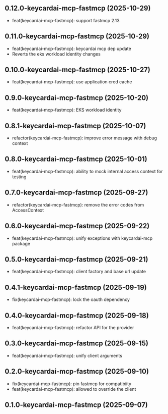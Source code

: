 ## 0.12.0-keycardai-mcp-fastmcp (2025-10-29)


- feat(keycardai-mcp-fastmcp): support fastmcp 2.13

## 0.11.0-keycardai-mcp-fastmcp (2025-10-29)


- feat(keycardai-mcp-fastmcp): keycardai mcp dep update
- Reverts the eks workload identity changes

## 0.10.0-keycardai-mcp-fastmcp (2025-10-27)


- feat(keycardai-mcp-fastmcp): use application cred cache

## 0.9.0-keycardai-mcp-fastmcp (2025-10-20)


- feat(keycardai-mcp-fastmcp): EKS workload identity

## 0.8.1-keycardai-mcp-fastmcp (2025-10-07)


- refactor(keycardai-mcp-fastmcp): improve error message with debug context

## 0.8.0-keycardai-mcp-fastmcp (2025-10-01)


- feat(keycardai-mcp-fastmcp): ability to mock internal access context for testing

## 0.7.0-keycardai-mcp-fastmcp (2025-09-27)


- refactor(keycardai-mcp-fastmcp): remove the error codes from AccessContext

## 0.6.0-keycardai-mcp-fastmcp (2025-09-22)


- feat(keycardai-mcp-fastmcp): unify exceptions with keycardai-mcp package

## 0.5.0-keycardai-mcp-fastmcp (2025-09-21)


- feat(keycardai-mcp-fastmcp): client factory and base url update

## 0.4.1-keycardai-mcp-fastmcp (2025-09-19)


- fix(keycardai-mcp-fastmcp): lock the oauth dependency

## 0.4.0-keycardai-mcp-fastmcp (2025-09-18)


- feat(keycardai-mcp-fastmcp): refactor API for the provider

## 0.3.0-keycardai-mcp-fastmcp (2025-09-15)


- feat(keycardai-mcp-fastmcp): unify client arguments

## 0.2.0-keycardai-mcp-fastmcp (2025-09-10)


- fix(keycardai-mcp-fastmcp): pin fastmcp for compatibiity
- feat(keycardai-mcp-fastmcp): allowed to override the client

## 0.1.0-keycardai-mcp-fastmcp (2025-09-07)
